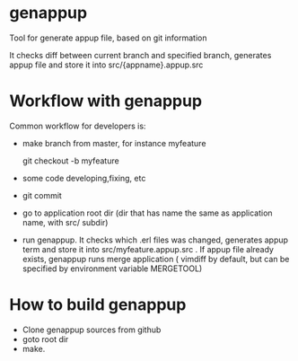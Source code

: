 genappup
========

Tool for generate appup file, based on git information

It checks diff between current branch and specified branch, generates appup file and store it into src/{appname}.appup.src


Workflow with genappup
======================

Common workflow for developers is:

- make branch from master, for instance myfeature

  git checkout -b myfeature

- some code developing,fixing, etc

- git commit

- go to application root dir (dir that has name the same as application name, with src/ subdir)

- run genappup. It checks which .erl  files was changed, generates appup term and store it into src/myfeature.appup.src . If appup file already exists,
  genappup runs merge application ( vimdiff by default, but can be specified by environment variable MERGETOOL)


How to build genappup
======================

- Clone genappup sources from github 
- goto root dir
- make.

